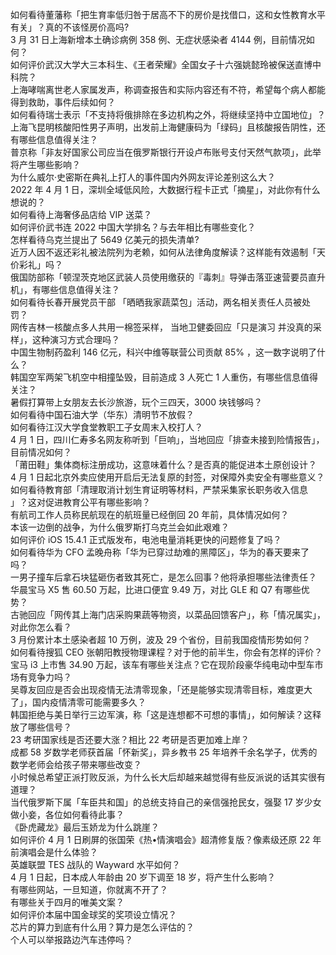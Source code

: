 如何看待董藩称「把生育率低归咎于居高不下的房价是找借口，这和女性教育水平有关」？真的不该怪房价高吗?  
3 月 31 日上海新增本土确诊病例 358 例、无症状感染者 4144 例，目前情况如何？  
如何评价武汉大学大三本科生、《王者荣耀》全国女子十六强姚懿玲被保送直博中科院？  
上海哮喘离世老人家属发声，称调查报告和实际内容还有不符，希望每个病人都能得到救助，事件后续如何？  
如何看待瑞士表示「不支持将俄排除在多边机构之外，将继续坚持中立国地位」？  
上海飞昆明核酸阳性男子声明，出发前上海健康码为「绿码」且核酸报告阴性，还有哪些信息值得关注？  
普京称「非友好国家公司应当在俄罗斯银行开设卢布账号支付天然气款项」，此举将产生哪些影响？  
为什么威尔·史密斯在典礼上打人的事件国内外网友评论差别这么大？  
2022 年 4 月 1 日，深圳全域低风险，大数据行程卡正式「摘星」，对此你有什么想说的？  
如何看待上海奢侈品店给 VIP 送菜？  
如何评价武书连 2022 中国大学排名？与去年相比有哪些变化？  
怎样看待乌克兰提出了 5649 亿美元的损失清单?  
近万人因不返还彩礼被法院列为老赖，如何从法律角度解读？这样能有效遏制「天价彩礼」吗？  
俄国防部称「顿涅茨克地区武装人员使用缴获的『毒刺』导弹击落亚速营要员直升机」，有哪些信息值得关注？  
如何看待长春开展党员干部 「晒晒我家蔬菜包」活动，两名相关责任人员被处罚？  
网传吉林一核酸点多人共用一棉签采样， 当地卫健委回应「只是演习 并没真的采样」，这种演习方式合理吗？  
中国生物制药盈利 146 亿元，科兴中维等联营公司贡献 85% ，这一数字说明了什么？  
韩国空军两架飞机空中相撞坠毁，目前造成 3 人死亡 1 人重伤，有哪些信息值得关注？  
暑假打算带上女朋友去长沙旅游，玩个三四天，3000 块钱够吗？  
如何看待中国石油大学（华东）清明节不放假？  
如何看待江汉大学食堂教职工子女周末入校打人？  
4 月 1 日，四川仁寿多名网友称听到「巨响」，当地回应「排查未接到险情报告」，目前情况如何？  
「莆田鞋」集体商标注册成功，这意味着什么？是否真的能促进本土原创设计？  
4 月 1 日起北京外卖应使用开启后无法复原的封签，对保障外卖安全有哪些意义？  
如何看待教育部「清理取消计划生育证明等材料，严禁采集家长职务收入信息 」？这对促进教育公平有哪些影响？  
有航司工作人员称民航现在的航班量已经倒回 20 年前，具体情况如何？  
本该一边倒的战争，为什么俄罗斯打乌克兰会如此艰难？  
如何评价 iOS 15.4.1 正式版发布，电池电量消耗更快的问题修复了吗？  
如何看待华为 CFO 孟晚舟称「华为已穿过劫难的黑障区」，华为的春天要来了吗？  
一男子撞车后拿石块猛砸伤者致其死亡，是怎么回事？他将承担哪些法律责任？  
华晨宝马 X5 售 60.50 万起，比进口便宜 9.49 万，对比 GLE 和 Q7 有哪些优势？  
古驰回应「网传其上海门店采购果蔬等物资，以菜品回馈客户」，称「情况属实」，对此你怎么看？  
3 月份累计本土感染者超 10 万例，波及 29 个省份，目前我国疫情形势如何？  
如何看待搜狐 CEO 张朝阳教授物理课程？对于他的前半生，你会有怎样的评价？  
宝马 i3 上市售 34.90 万起，该车有哪些关注点？它在现阶段豪华纯电动中型车市场有竞争力吗？  
吴尊友回应是否会出现疫情无法清零现象，「还是能够实现清零目标，难度更大了」，国内疫情清零可能需要多久？  
韩国拒绝与美日举行三边军演，称「这是连想都不可想的事情」，如何解读？这释放了哪些信号？  
23 考研国家线是否还要大涨？相比 22 考研是否更加难上岸？  
成都 58 岁数学老师获首届「怀新奖」，异乡教书 25 年培养千余名学子，优秀的数学老师会给孩子带来哪些改变？  
小时候总希望正派打败反派，为什么长大后却越来越觉得有些反派说的话其实很有道理？  
当代俄罗斯下属「车臣共和国」的总统支持自己的亲信强抢民女，强娶 17 岁少女做小妾，各位如何看待此事？  
《卧虎藏龙》最后玉娇龙为什么跳崖？  
如何评价 4 月 1 日刷屏的张国荣《热•情演唱会》超清修复版？像素级还原 22 年前演唱会是什么体验？  
英雄联盟 TES 战队的 Wayward 水平如何？  
4 月 1 日起，日本成人年龄由 20 岁下调至 18 岁，将产生什么影响？  
有哪些网站，一旦知道，你就离不开了？  
有哪些关于四月的唯美文案？  
如何评价本届中国金球奖的奖项设立情况？  
芯片的算力到底有什么用？算力是怎么评估的？  
个人可以举报路边汽车违停吗？  
